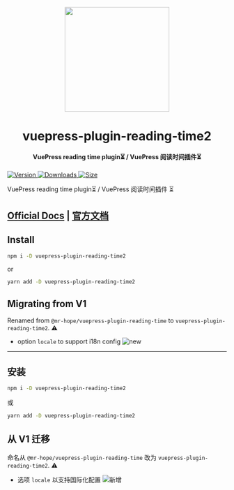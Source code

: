 <!-- markdownlint-disable -->
<p align="center">
  <img width="240" src="https://vuepress-theme.mrhope.site/logo.svg" style="text-align: center;"/>
</p>
<h1 align="center">vuepress-plugin-reading-time2</h1>
<h4 align="center">VuePress reading time plugin⏳ / VuePress 阅读时间插件⏳</h4>

[![Version](https://img.shields.io/npm/v/vuepress-plugin-reading-time2/next.svg?style=flat-square&logo=npm) ![Downloads](https://img.shields.io/npm/dm/vuepress-plugin-reading-time2.svg?style=flat-square&logo=npm) ![Size](https://img.shields.io/bundlephobia/min/vuepress-plugin-reading-time2?style=flat-square&logo=npm)](https://www.npmjs.com/package/vuepress-plugin-reading-time2)

<!-- markdownlint-restore -->

VuePress reading time plugin⏳ / VuePress 阅读时间插件 ⏳

## [Official Docs](https://vuepress-theme-hope.github.io/v2/reading-time/) | [官方文档](https://vuepress-theme-hope.gitee.io/v2/reading-time/zh/)

## Install

```bash
npm i -D vuepress-plugin-reading-time2
```

or

```bash
yarn add -D vuepress-plugin-reading-time2
```

## Migrating from V1

Renamed from `@mr-hope/vuepress-plugin-reading-time` to `vuepress-plugin-reading-time2`. ⚠

- option `locale` to support i18n config ![new](https://img.shields.io/badge/-new-brightgreen)

---

## 安装

```bash
npm i -D vuepress-plugin-reading-time2
```

或

```bash
yarn add -D vuepress-plugin-reading-time2
```

## 从 V1 迁移

命名从 `@mr-hope/vuepress-plugin-reading-time` 改为 `vuepress-plugin-reading-time2`. ⚠

- 选项 `locale` 以支持国际化配置 ![新增](https://img.shields.io/badge/-新增-brightgreen)
